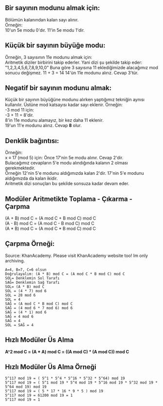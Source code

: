 <h2>Bir sayının modunu almak için:</h2>
Bölümün kalanından kalan sayı alınır.<br>
Örneğin:<br>
10'un 5e modu 0'dır. 
11'in 5e modu 1'dir.

<h2>Küçük bir sayının büyüğe modu:</h2>

Örneğin, 3 sayısının 11e modunu almak için:<br>
Aritmetik diziler birbirini takip ederler. Yani dizi şu şekilde takip eder: "1,2,3,4,5,6,7,8,9,10,0"
Buna göre 3 sayısına 11 eklediğimizde alacağımız mod sonucu değişmez.
11 + 3 = 14
14'ün 11e modunu alırız.
Cevap 3'tür.

<h2>Negatif bir sayının modunu almak:</h2>

Küçük bir sayının büyüğüne modunu alırken yaptığımız tekniğin aynısı kullanılır.
Üstüne mod katsayısı kadar sayı eklenir.
Örneğin:<br>
-3 mod 11 için:<br>
-3 + 11 = 8'dir.<br>
8'in 11e modunu alamayız, bir kez daha 11 eklenir.<br>
19'un 11'e modunu alırız. Cevap <b>8</b> olur.<br>


<h2>Denklik bağıntısı:</h2>

Örneğin:<br>
x ≡ 17 (mod 5) için:
Önce 17'nin 5e modu alınır. Cevap 2'dir. <br>
Bulacağımız cevapların 5'e modu alındığında kalanın 2 olması gerekmektedir. <br>
Örneğin 12'nin 5'e modunu aldığımızda kalan 2'dir. 17'nin 5'e modunu aldığımızda da kalan ikidir. <br>
Aritmetik dizi sonuçları bu şekilde sonsuza kadar devam eder.

<h2>Modüler Aritmetikte Toplama - Çıkarma - Çarpma</h2>

(A + B) mod C = (A mod C + B mod C) mod C<br>
(A - B) mod C = (A mod C - B mod C) mod C<br>
(A * B) mod C = (A mod C * B mod C) mod C<br>


<h2>Çarpma Örneği:</h2>
Source: KhanAcademy. Please visit KhanAcademy website too! Im only archiving.<br>

```
A=4, B=7, C=6 olsun
Doğrulayalım: (A * B) mod C = (A mod C * B mod C) mod C
SOL= Denklemin Sol Tarafı
SAĞ= Denklemin Sağ Tarafı
SOL= (A * B) mod C
SOL = (4 * 7) mod 6
SOL = 28 mod 6
SOL = 4
SAĞ = (A mod C * B mod C) mod C
SAĞ = (4 mod 6 * 7 mod 6) mod 6
SAĞ = (4 * 1) mod 6
SAĞ = 4 mod 6
SAĞ = 4
SOL = SAĞ = 4
```

<h2> Hızlı Modüler Üs Alma </h2>

<b>A^2 mod C = (A * A) mod C = ((A mod C) * (A mod C)) mod C</b>

<h2> Hızlı Modüler Üs Alma Örneği </h2>

```
5^117 mod 19 = ( 5^1 * 5^4 * 5^16 * 5^32 * 5^64) mod 19
5^117 mod 19 = ( 5^1 mod 19 * 5^4 mod 19 * 5^16 mod 19 * 5^32 mod 19 * 5^64 mod 19) mod 19
5^117 mod 19 = ( 5 * 17 * 16 * 9 * 5 ) mod 19
5^117 mod 19 = 61200 mod 19 = 1
5^117 mod 19 = 1
```
